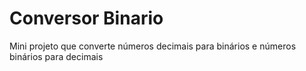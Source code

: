 # Conversor Binario
 Mini projeto que converte números decimais para binários e números binários para decimais
